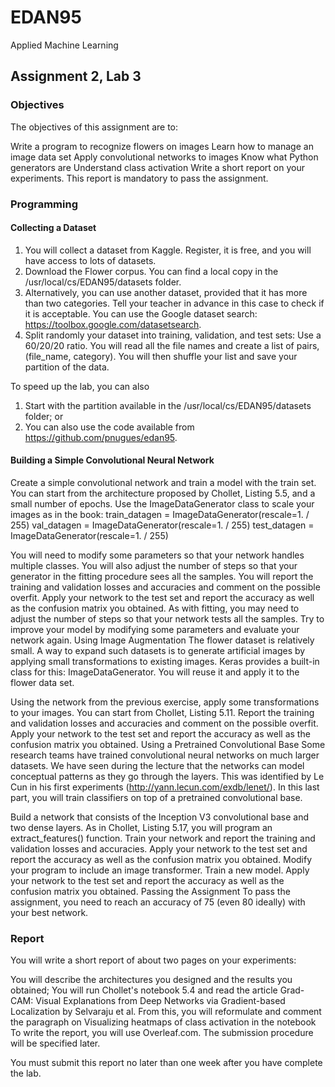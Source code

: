 # EDAN95
Applied Machine Learning

## Assignment 2, Lab 3
### Objectives
The objectives of this assignment are to:

Write a program to recognize flowers on images
Learn how to manage an image data set
Apply convolutional networks to images
Know what Python generators are
Understand class activation
Write a short report on your experiments. This report is mandatory to pass the assignment.

### Programming

#### Collecting a Dataset
1. You will collect a dataset from Kaggle. Register, it is free, and you will have access to lots of datasets.
2. Download the Flower corpus. You can find a local copy in the /usr/local/cs/EDAN95/datasets folder.
3. Alternatively, you can use another dataset, provided that it has more than two categories. Tell your teacher in advance in this case to check if it is acceptable. You can use the Google dataset search: https://toolbox.google.com/datasetsearch.
4. Split randomly your dataset into training, validation, and test sets: Use a 60/20/20 ratio. You will read all the file names and create a list of pairs, (file_name, category). You will then shuffle your list and save your partition of the data.

To speed up the lab, you can also
1. Start with the partition available in the /usr/local/cs/EDAN95/datasets folder; or
2. You can also use the code available from https://github.com/pnugues/edan95.

#### Building a Simple Convolutional Neural Network

Create a simple convolutional network and train a model with the train set. You can start from the architecture proposed by Chollet, Listing 5.5, and a small number of epochs. Use the ImageDataGenerator class to scale your images as in the book:
    train_datagen = ImageDataGenerator(rescale=1. / 255)
    val_datagen = ImageDataGenerator(rescale=1. / 255)
    test_datagen = ImageDataGenerator(rescale=1. / 255)
                
You will need to modify some parameters so that your network handles multiple classes.
You will also adjust the number of steps so that your generator in the fitting procedure sees all the samples.
You will report the training and validation losses and accuracies and comment on the possible overfit.
Apply your network to the test set and report the accuracy as well as the confusion matrix you obtained. As with fitting, you may need to adjust the number of steps so that your network tests all the samples.
Try to improve your model by modifying some parameters and evaluate your network again.
Using Image Augmentation
The flower dataset is relatively small. A way to expand such datasets is to generate artificial images by applying small transformations to existing images. Keras provides a built-in class for this: ImageDataGenerator. You will reuse it and apply it to the flower data set.

Using the network from the previous exercise, apply some transformations to your images. You can start from Chollet, Listing 5.11.
Report the training and validation losses and accuracies and comment on the possible overfit.
Apply your network to the test set and report the accuracy as well as the confusion matrix you obtained.
Using a Pretrained Convolutional Base
Some research teams have trained convolutional neural networks on much larger datasets. We have seen during the lecture that the networks can model conceptual patterns as they go through the layers. This was identified by Le Cun in his first experiments (http://yann.lecun.com/exdb/lenet/). In this last part, you will train classifiers on top of a pretrained convolutional base.

Build a network that consists of the Inception V3 convolutional base and two dense layers. As in Chollet, Listing 5.17, you will program an extract_features() function.
Train your network and report the training and validation losses and accuracies.
Apply your network to the test set and report the accuracy as well as the confusion matrix you obtained.
Modify your program to include an image transformer. Train a new model.
Apply your network to the test set and report the accuracy as well as the confusion matrix you obtained.
Passing the Assignment
To pass the assignment, you need to reach an accuracy of 75 (even 80 ideally) with your best network.

### Report
You will write a short report of about two pages on your experiments:

You will describe the architectures you designed and the results you obtained;
You will run Chollet's notebook 5.4 and read the article Grad-CAM: Visual Explanations from Deep Networks via Gradient-based Localization by Selvaraju et al. From this, you will reformulate and comment the paragraph on Visualizing heatmaps of class activation in the notebook
To write the report, you will use Overleaf.com. The submission procedure will be specified later.

You must submit this report no later than one week after you have complete the lab.
